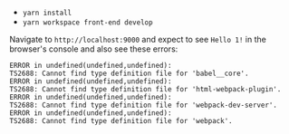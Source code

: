
- `yarn install`
- `yarn workspace front-end develop`

Navigate to `http://localhost:9000` and expect to see `Hello 1!` in the browser's console and also see these errors:

```
ERROR in undefined(undefined,undefined):
TS2688: Cannot find type definition file for 'babel__core'.
ERROR in undefined(undefined,undefined):
TS2688: Cannot find type definition file for 'html-webpack-plugin'.
ERROR in undefined(undefined,undefined):
TS2688: Cannot find type definition file for 'webpack-dev-server'.
ERROR in undefined(undefined,undefined):
TS2688: Cannot find type definition file for 'webpack'.
```
